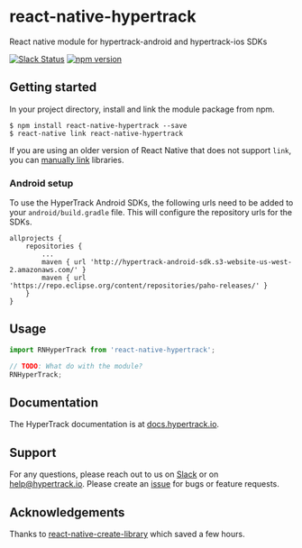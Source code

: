 # react-native-hypertrack
React native module for hypertrack-android and hypertrack-ios SDKs

[![Slack Status](http://slack.hypertrack.io/badge.svg)](http://slack.hypertrack.io) [![npm version](https://badge.fury.io/js/react-native-hypertrack.svg)](https://badge.fury.io/js/react-native-hypertrack)

## Getting started
In your project directory, install and link the module package from npm.
```
$ npm install react-native-hypertrack --save
$ react-native link react-native-hypertrack
```

If you are using an older version of React Native that does not support `link`, you can [manually link](https://facebook.github.io/react-native/docs/linking-libraries-ios.html) libraries.

### Android setup
To use the HyperTrack Android SDKs, the following urls need to be added to your `android/build.gradle` file. This will configure the repository urls for the SDKs.

```
allprojects {
    repositories {
        ...
        maven { url 'http://hypertrack-android-sdk.s3-website-us-west-2.amazonaws.com/' }
        maven { url 'https://repo.eclipse.org/content/repositories/paho-releases/' }
    }
}
```

## Usage
```javascript
import RNHyperTrack from 'react-native-hypertrack';

// TODO: What do with the module?
RNHyperTrack;
```

## Documentation
The HyperTrack documentation is at [docs.hypertrack.io](http://docs.hypertrack.io/).

## Support
For any questions, please reach out to us on [Slack](http://docs.hypertrack.io/) or on help@hypertrack.io. Please create an [issue](https://github.com/hypertrack/hypertrack-cordova/issues) for bugs or feature requests.

## Acknowledgements
Thanks to [react-native-create-library](https://github.com/frostney/react-native-create-library) which saved a few hours.

